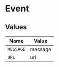 # Event


## Values

| Name      | Value     |
| --------- | --------- |
| `MESSAGE` | message   |
| `URL`     | url       |